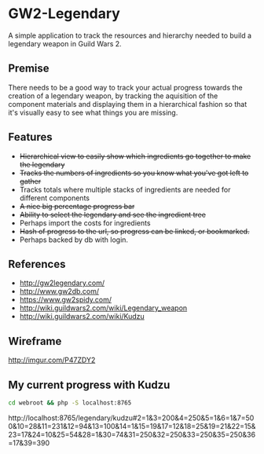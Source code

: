 # GW2-Legendary
A simple application to track the resources and hierarchy needed to build a legendary weapon in Guild Wars 2.

## Premise
There needs to be a good way to track your actual progress towards the creation of a legendary weapon, by tracking the aquisition of the component materials and displaying them in a hierarchical fashion so that it's visually easy to see what things you are missing.

## Features
* ~~Hierarchical view to easily show which ingredients go together to make the legendary~~
* ~~Tracks the numbers of ingredients so you know what you've got left to gather~~
* Tracks totals where multiple stacks of ingredients are needed for different components
* ~~A nice big percentage progress bar~~
* ~~Ability to select the legendary and see the ingredient tree~~
* Perhaps import the costs for ingredients
* ~~Hash of progress to the url, so progress can be linked, or bookmarked.~~ 
 * Perhaps backed by db with login.

## References
* http://gw2legendary.com/
* http://www.gw2db.com/
* https://www.gw2spidy.com/
* http://wiki.guildwars2.com/wiki/Legendary_weapon
 * http://wiki.guildwars2.com/wiki/Kudzu

## Wireframe
http://imgur.com/P47ZDY2

## My current progress with Kudzu

```bash
cd webroot && php -S localhost:8765
```

http://localhost:8765/legendary/kudzu#2=1&3=200&4=250&5=1&6=1&7=500&10=28&11=231&12=94&13=100&14=1&15=19&17=12&18=25&19=21&22=15&23=17&24=10&25=54&28=1&30=74&31=250&32=250&33=250&35=250&36=17&39=390
